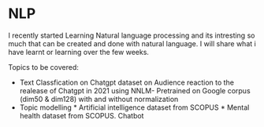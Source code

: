 # NLP

I recently started Learning Natural language processing and its intresting so much that can be created and done with natural language. I will share what i have learnt or learning over the few weeks.

Topics to be covered:  

  * Text Classfication on Chatgpt dataset on Audience reaction to the realease of Chatgpt in 2021 using NNLM- Pretrained on Google corpus (dim50 & dim128) with and without normalization
  * Topic modelling
        * Artificial intelligence dataset from SCOPUS 
        * Mental health dataset from SCOPUS.
    Chatbot
